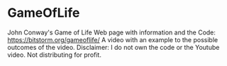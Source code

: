 # GameOfLife
John Conway's Game of Life
Web page with information and the Code: https://bitstorm.org/gameoflife/ 
A video with an example to the possible outcomes of the video. 
Disclaimer: I do not own the code or the Youtube video. 
Not distributing for profit. 
